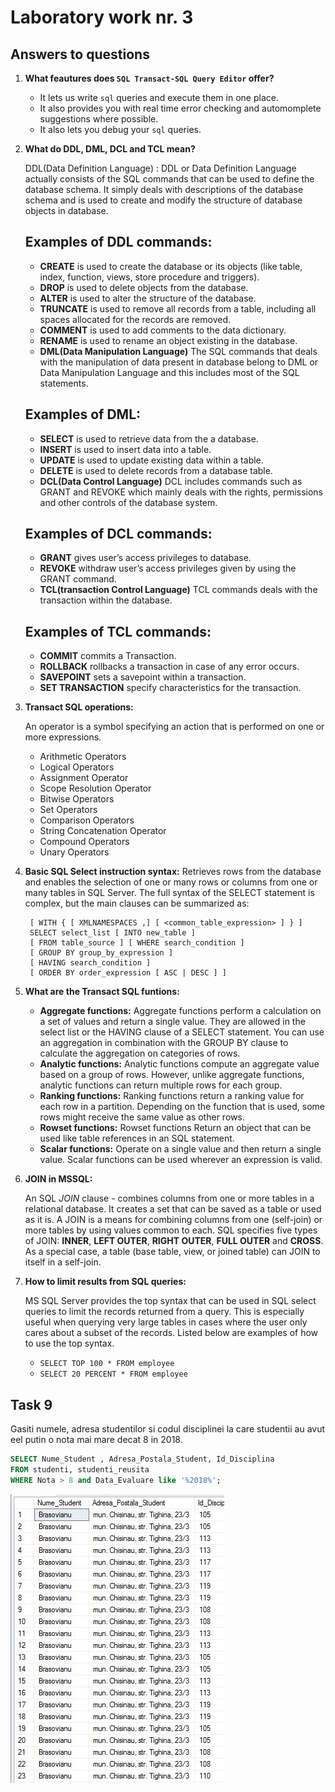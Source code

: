 # Laboratory work nr. 3

## Answers to questions
1. **What feautures does `SQL Transact-SQL Query Editor` offer?**
	* It lets us write `sql` queries and execute them in one place.
	* It also provides you with real time error checking and automomplete suggestions where possible.
	* It also lets you debug your `sql` queries.
2. **What do DDL, DML, DCL and TCL mean?**

	DDL(Data Definition Language) : DDL or Data Definition Language actually consists of the SQL commands that can be used to define the database schema. It simply deals with descriptions of the database schema and is used to create and modify the structure of database objects in database.

	## Examples of DDL commands:
	* **CREATE** is used to create the database or its objects (like table, index, function, views, store procedure and triggers).
	* **DROP**  is used to delete objects from the database.
	* **ALTER** is used to alter the structure of the database.
	* **TRUNCATE** is used to remove all records from a table, including all spaces allocated for the records are removed.
	* **COMMENT** is used to add comments to the data dictionary.
	* **RENAME** is used to rename an object existing in the database.
	* **DML(Data Manipulation Language)** The SQL commands that deals with the manipulation of data present in database belong to DML or Data Manipulation Language and this includes most of the SQL statements.

	## Examples of DML:
	* **SELECT** is used to retrieve data from the a database.
	* **INSERT** is used to insert data into a table.
	* **UPDATE** is used to update existing data within a table.
	* **DELETE** is used to delete records from a database table.
	* **DCL(Data Control Language)** DCL includes commands such as GRANT and REVOKE which mainly deals with the rights, permissions and other controls of the database system.
	
	## Examples of DCL commands:

	* **GRANT** gives user’s access privileges to database.
	* **REVOKE** withdraw user’s access privileges given by using the GRANT command.
	* **TCL(transaction Control Language)** TCL commands deals with the transaction within the database.

	## Examples of TCL commands:

	* **COMMIT** commits a Transaction.
	* **ROLLBACK** rollbacks a transaction in case of any error occurs.
	* **SAVEPOINT** sets a savepoint within a transaction.
	* **SET TRANSACTION** specify characteristics for the transaction.

3. **Transact SQL operations:**

    An operator is a symbol specifying an action that is performed on one or more expressions.
    - Arithmetic Operators
    - Logical Operators
    - Assignment Operator
    - Scope Resolution Operator
    - Bitwise Operators
    - Set Operators
    - Comparison Operators
    - String Concatenation Operator
    - Compound Operators
    - Unary Operators

4. **Basic SQL Select instruction syntax:**
    Retrieves rows from the database and enables the selection of one or many rows or columns from one or many tables in SQL Server. The full syntax of the SELECT statement is complex, but the main clauses can be summarized as:

    
        [ WITH { [ XMLNAMESPACES ,] [ <common_table_expression> ] } ]  
        SELECT select_list [ INTO new_table ]  
        [ FROM table_source ] [ WHERE search_condition ]  
        [ GROUP BY group_by_expression ]  
        [ HAVING search_condition ]  
        [ ORDER BY order_expression [ ASC | DESC ] ]  

5. **What are the Transact SQL funtions:**
    - **Aggregate functions:** Aggregate functions perform a calculation on a set of values and return a single value. They are allowed in the select list or the HAVING clause of a SELECT statement. You can use an aggregation in combination with the GROUP BY clause to calculate the aggregation on categories of rows.
    - **Analytic functions:** Analytic functions compute an aggregate value based on a group of rows. However, unlike aggregate functions, analytic functions can return multiple rows for each group.
    - **Ranking functions:** Ranking functions return a ranking value for each row in a partition. Depending on the function that is used, some rows might receive the same value as other rows.
    - **Rowset functions:** Rowset functions Return an object that can be used like table references in an SQL statement.
    - **Scalar functions:** Operate on a single value and then return a single value. Scalar functions can be used wherever an expression is valid.

6. **JOIN in MSSQL:** 

   An SQL *JOIN* clause - combines columns from one or more tables in a relational database. It creates a set that can be saved as a table or used as it is. A JOIN is a means for combining columns from one (self-join) or more tables by using values common to each.
   SQL specifies five types of JOIN: **INNER**, **LEFT OUTER**, **RIGHT OUTER**, **FULL OUTER** and **CROSS**. As a special case, a table (base table, view, or joined table) can JOIN to itself in a self-join. 

7. **How to limit results from SQL queries:**

    MS SQL Server provides the top syntax that can be used in SQL select queries to limit the records returned from a query. This is especially useful when querying very large tables in cases where the user only cares about a subset of the records. Listed below are examples of how to use the top syntax.
	- `SELECT TOP 100 * FROM employee`
	- `SELECT 20 PERCENT * FROM employee`

## Task 9
Gasiti numele, adresa studentilor si codul disciplinei la care studentii au avut eel putin o nota mai
mare decat 8 in 2018.
```sql
SELECT Nume_Student , Adresa_Postala_Student, Id_Disciplina
FROM studenti, studenti_reusita
WHERE Nota > 8 and Data_Evaluare like '%2018%';

```
![Results for task 1](images/lab4_9.JPG)
